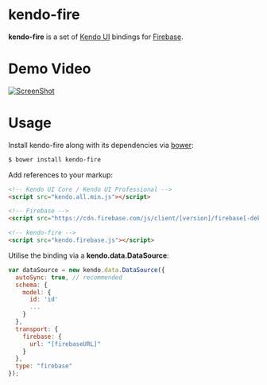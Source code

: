 kendo-fire
==========

**kendo-fire** is a set of [Kendo UI](http://www.telerik.com/kendo-ui) bindings for [Firebase](https://www.firebase.com/).

# Demo Video

[![ScreenShot](https://i.ytimg.com/vi/FDXoAlYLDqo/maxresdefault.jpg)](http://youtu.be/FDXoAlYLDqo)

# Usage

Install kendo-fire along with its dependencies via [bower](http://bower.io/):

```bash
$ bower install kendo-fire
```

Add references to your markup:

```html
<!-- Kendo UI Core / Kendo UI Professional -->
<script src="kendo.all.min.js"></script>

<!-- Firebase -->
<script src="https://cdn.firebase.com/js/client/[version]/firebase[-debug].js"></script>

<!-- kendo-fire -->
<script src="kendo.firebase.js"></script>
```

Utilise the binding via a **kendo.data.DataSource**:

```javascript
var dataSource = new kendo.data.DataSource({
  autoSync: true, // recommended
  schema: {
    model: {
      id: 'id'
      ...
    }
  },
  transport: {
    firebase: {
      url: "[firebaseURL]"
    }
  },
  type: "firebase"
});
```
